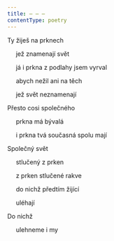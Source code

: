 ```yaml
---
title: – – –
contentType: poetry
---
```


<section>

Ty žiješ na prknech

     jež znamenají svět

     já i prkna z podlahy jsem vyrval

     abych nežil ani na těch

     jež svět neznamenají

</section>

<section>

Přesto cosi společného

     prkna má bývalá

     i prkna tvá současná spolu mají

</section>

<section>

Společný svět

     stlučený z prken

     z prken stlučené rakve

     do nichž předtím žijící

     uléhají

</section>

<section>

Do nichž

     ulehneme i my

</section>
